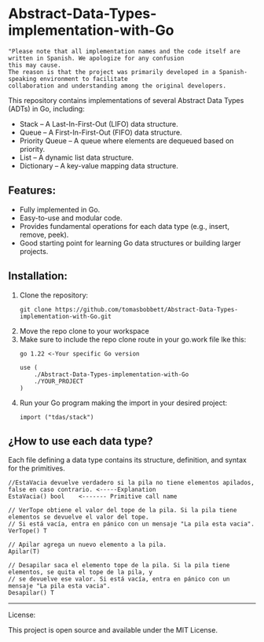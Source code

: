 # Abstract-Data-Types-implementation-with-Go

	"Please note that all implementation names and the code itself are written in Spanish. We apologize for any confusion
 	this may cause.
 	The reason is that the project was primarily developed in a Spanish-speaking environment to facilitate 
   	collaboration and understanding among the original developers.

This repository contains implementations of several Abstract Data Types (ADTs) in Go, including:
<ul>
  <li>Stack – A Last-In-First-Out (LIFO) data structure.</li>
  <li>Queue – A First-In-First-Out (FIFO) data structure.</li>
  <li>Priority Queue – A queue where elements are dequeued based on priority.</li>
  <li>List – A dynamic list data structure.</li>
  <li>Dictionary – A key-value mapping data structure.</li>
</ul>
<h2>Features:</h2>
<ul>
  <li>Fully implemented in Go.</li>
  <li>Easy-to-use and modular code.</li>
  <li>Provides fundamental operations for each data type (e.g., insert, remove, peek).</li>
  <li>Good starting point for learning Go data structures or building larger projects.</li>
</ul>


<h2>Installation:</h2>
<ol>
	<li>
Clone the repository:

    git clone https://github.com/tomasbobbett/Abstract-Data-Types-implementation-with-Go.git
</li>
<li>
Move the repo clone to your workspace
</li>
<li>
Make sure to include the repo clone route in your go.work file lke this:

    go 1.22 <-Your specific Go version
    
    use (
	    ./Abstract-Data-Types-implementation-with-Go
	    ./YOUR_PROJECT
    )
</li>
<li>
Run your Go program making the import in your desired project:

    import ("tdas/stack")
</li>
</ol>

<h2>¿How to use each data type?</h2>


Each file defining a data type contains its structure, definition, and syntax for the primitives.


	//EstaVacia devuelve verdadero si la pila no tiene elementos apilados, false en caso contrario. <-----Explanation 
	EstaVacia() bool    <------- Primitive call name

	// VerTope obtiene el valor del tope de la pila. Si la pila tiene elementos se devuelve el valor del tope.
	// Si está vacía, entra en pánico con un mensaje "La pila esta vacia".
	VerTope() T

	// Apilar agrega un nuevo elemento a la pila.
	Apilar(T)

	// Desapilar saca el elemento tope de la pila. Si la pila tiene elementos, se quita el tope de la pila, y
	// se devuelve ese valor. Si está vacía, entra en pánico con un mensaje "La pila esta vacia".
	Desapilar() T
------
License:

This project is open source and available under the MIT License.
